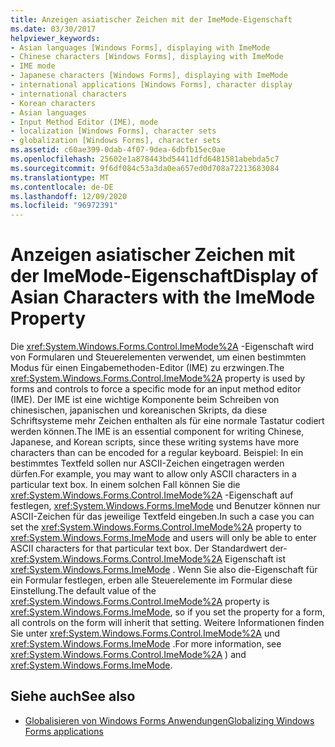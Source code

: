 ```yaml
---
title: Anzeigen asiatischer Zeichen mit der ImeMode-Eigenschaft
ms.date: 03/30/2017
helpviewer_keywords:
- Asian languages [Windows Forms], displaying with ImeMode
- Chinese characters [Windows Forms], displaying with ImeMode
- IME mode
- Japanese characters [Windows Forms], displaying with ImeMode
- international applications [Windows Forms], character display
- international characters
- Korean characters
- Asian languages
- Input Method Editor (IME), mode
- localization [Windows Forms], character sets
- globalization [Windows Forms], character sets
ms.assetid: c60ae399-0dab-4f07-9dea-6dbfb15ec0ae
ms.openlocfilehash: 25602e1a878443bd54411dfd6481581abebda5c7
ms.sourcegitcommit: 9f6df084c53a3da0ea657ed0d708a72213683084
ms.translationtype: MT
ms.contentlocale: de-DE
ms.lasthandoff: 12/09/2020
ms.locfileid: "96972391"
---
```

# <a name="display-of-asian-characters-with-the-imemode-property"></a><span data-ttu-id="85778-102">Anzeigen asiatischer Zeichen mit der ImeMode-Eigenschaft</span><span class="sxs-lookup"><span data-stu-id="85778-102">Display of Asian Characters with the ImeMode Property</span></span>
<span data-ttu-id="85778-103">Die <xref:System.Windows.Forms.Control.ImeMode%2A> -Eigenschaft wird von Formularen und Steuerelementen verwendet, um einen bestimmten Modus für einen Eingabemethoden-Editor (IME) zu erzwingen.</span><span class="sxs-lookup"><span data-stu-id="85778-103">The <xref:System.Windows.Forms.Control.ImeMode%2A> property is used by forms and controls to force a specific mode for an input method editor (IME).</span></span> <span data-ttu-id="85778-104">Der IME ist eine wichtige Komponente beim Schreiben von chinesischen, japanischen und koreanischen Skripts, da diese Schriftsysteme mehr Zeichen enthalten als für eine normale Tastatur codiert werden können.</span><span class="sxs-lookup"><span data-stu-id="85778-104">The IME is an essential component for writing Chinese, Japanese, and Korean scripts, since these writing systems have more characters than can be encoded for a regular keyboard.</span></span> <span data-ttu-id="85778-105">Beispiel: In ein bestimmtes Textfeld sollen nur ASCII-Zeichen eingetragen werden dürfen.</span><span class="sxs-lookup"><span data-stu-id="85778-105">For example, you may want to allow only ASCII characters in a particular text box.</span></span> <span data-ttu-id="85778-106">In einem solchen Fall können Sie die <xref:System.Windows.Forms.Control.ImeMode%2A> -Eigenschaft auf festlegen, <xref:System.Windows.Forms.ImeMode> und Benutzer können nur ASCII-Zeichen für das jeweilige Textfeld eingeben.</span><span class="sxs-lookup"><span data-stu-id="85778-106">In such a case you can set the <xref:System.Windows.Forms.Control.ImeMode%2A> property to <xref:System.Windows.Forms.ImeMode> and users will only be able to enter ASCII characters for that particular text box.</span></span> <span data-ttu-id="85778-107">Der Standardwert der- <xref:System.Windows.Forms.Control.ImeMode%2A> Eigenschaft ist <xref:System.Windows.Forms.ImeMode> . Wenn Sie also die-Eigenschaft für ein Formular festlegen, erben alle Steuerelemente im Formular diese Einstellung.</span><span class="sxs-lookup"><span data-stu-id="85778-107">The default value of the <xref:System.Windows.Forms.Control.ImeMode%2A> property is <xref:System.Windows.Forms.ImeMode>, so if you set the property for a form, all controls on the form will inherit that setting.</span></span> <span data-ttu-id="85778-108">Weitere Informationen finden Sie unter <xref:System.Windows.Forms.Control.ImeMode%2A> und <xref:System.Windows.Forms.ImeMode> .</span><span class="sxs-lookup"><span data-stu-id="85778-108">For more information, see <xref:System.Windows.Forms.Control.ImeMode%2A> ) and <xref:System.Windows.Forms.ImeMode>.</span></span>  
  
## <a name="see-also"></a><span data-ttu-id="85778-109">Siehe auch</span><span class="sxs-lookup"><span data-stu-id="85778-109">See also</span></span>

- [<span data-ttu-id="85778-110">Globalisieren von Windows Forms Anwendungen</span><span class="sxs-lookup"><span data-stu-id="85778-110">Globalizing Windows Forms applications</span></span>](globalizing-windows-forms.md)
